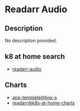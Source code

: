# Readarr Audio

## Description

No description provided.

## k8 at home search

- [readarr-audio](https://nanne.dev/k8s-at-home-search/#/readarr-audio)

## Charts

- [app-template@bjw-s](https://bjw-s.github.io/helm-charts/)
- [readarr@k8s-at-home-charts](https://k8s-at-home.com/charts/)
